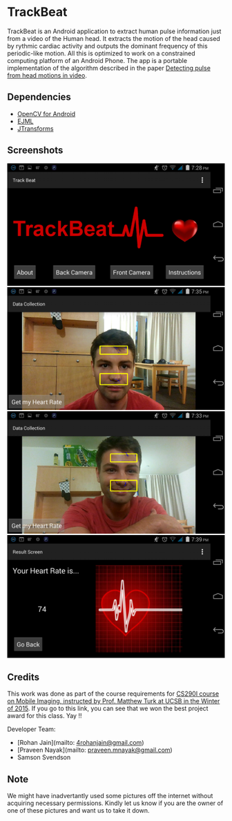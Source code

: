 # TrackBeat

TrackBeat is an Android application to extract human pulse information just from a video of the Human head. It extracts the motion of the head caused by rythmic cardiac activity and outputs the dominant frequency of this periodic-like motion. All this is optimized to work on a constrained computing platform of an Android Phone.
The app is a portable implementation of the algorithm described in the paper [Detecting pulse from head motions in video](http://people.csail.mit.edu/mrub/vidmag/papers/Balakrishnan_Detecting_Pulse_from_2013_CVPR_paper.pdf).

## Dependencies

- [OpenCV for Android](http://opencv.org/platforms/android.html)
- [EJML](http://ejml.org/wiki/index.php?title=Main_Page)
- [JTransforms](https://sites.google.com/site/piotrwendykier/software/jtransforms)

## Screenshots

![Homescreen](./Screenshots/trackbeat_homescreen.png?raw=true "Homescreen")
![Action1](./Screenshots/trackbeat_samson1.png?raw=true "Trackbeat in Action")
![Action2](./Screenshots/trackbeat_samson2.png?raw=true "Trackbeat in Action")
![Finalscreen](./Screenshots/trackbeat_finalscreen.png?raw=true "Final screen")

## Credits

This work was done as part of the course requirements for [CS290I course on Mobile Imaging, instructed by Prof. Matthew Turk at UCSB in the Winter of 2015](http://www.cs.ucsb.edu/~mturk/imaging/). If you go to this link, you can see that we won the best project award for this class. Yay !!

Developer Team:
- [Rohan Jain](mailto: 4rohanjain@gmail.com)
- [Praveen Nayak](mailto: praveen.mnayak@gmail.com)
- Samson Svendson

## Note

We might have inadvertantly used some pictures off the internet without acquiring necessary permissions. Kindly let us know if you are the owner of one of these pictures and want us to take it down.

